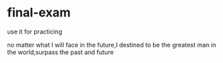 # final-exam
use it for practicing

no matter what I will face in the future,I destined to be the greatest man in the world,surpass the past and future